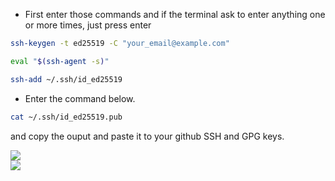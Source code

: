 - First enter those commands and if the terminal ask to enter anything one or more times,  just press enter 
```bash
ssh-keygen -t ed25519 -C "your_email@example.com" 
```
```bash
eval "$(ssh-agent -s)"
```
```bash
ssh-add ~/.ssh/id_ed25519
```
- Enter the command below.
```bash
cat ~/.ssh/id_ed25519.pub
```
and copy the ouput and paste it to your github SSH and GPG keys.   

![](https://docs.github.com/assets/cb-34573/images/help/settings/userbar-account-settings.png)    
![](https://devmarketer.io/wp-content/uploads/2016/08/settings-page-github.png)

